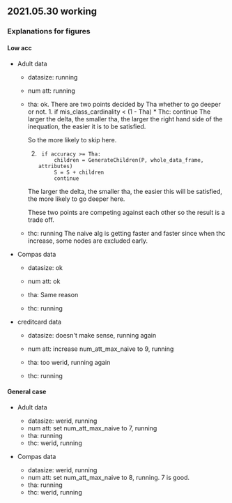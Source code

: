 ## 2021.05.30 working
### Explanations for figures
#### Low acc

- Adult data
    - datasize: running
    - num att: running
    - tha: ok.
      There are two points decided by Tha whether to go deeper or not.
        1.
                if mis_class_cardinality < (1 - Tha) * Thc:
                    continue
        The larger the delta, the smaller tha, the larger the right hand side of the inequation, the easier it is to be satisfied.
      
        So the more likely to skip here.
      
        2. 
                if accuracy >= Tha:
                    children = GenerateChildren(P, whole_data_frame, attributes)
                    S = S + children
                    continue
        The larger the delta, the smaller tha, the easier this will be satisfied, the more likely to go deeper here.
      
        These two points are competing against each other so the result is a trade off.
      
    - thc: running
        The naive alg is getting faster and faster since when thc increase, some nodes are excluded early.
      
- Compas data
    - datasize: ok
    - num att: ok
    - tha: Same reason
      
    - thc: running
    
      
- creditcard data
    - datasize: doesn't make sense, running again
    - num att: increase num_att_max_naive to 9, running
    - tha: too werid, running again
      
    - thc: running
    

#### General case

- Adult data
    - datasize: werid, running
    - num att: set num_att_max_naive to 7, running
    - tha: running
    - thc: werid, running
    

- Compas data
    - datasize: werid, running
    - num att: set num_att_max_naive to 8, running. 7 is good.
    - tha: running
    - thc: werid, running